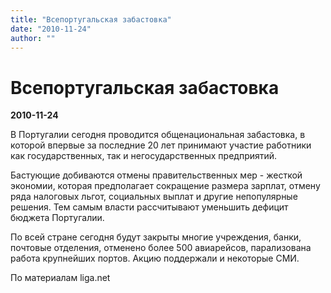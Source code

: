 ```yaml
---
title: "Всепортугальская забастовка"
date: "2010-11-24"
author: ""
---
```


# Всепортугальская забастовка

**2010-11-24** 

В Португалии сегодня проводится общенациональная забастовка, в которой впервые за последние 20 лет принимают участие работники как государственных, так и негосударственных предприятий.

Бастующие добиваются отмены правительственных мер - жесткой экономии, которая предполагает сокращение размера зарплат, отмену ряда налоговых льгот, социальных выплат и другие непопулярные решения. Тем самым власти рассчитывают уменьшить дефицит бюджета Португалии.

По всей стране сегодня будут закрыты многие учреждения, банки, почтовые отделения, отменено более 500 авиарейсов, парализована работа крупнейших портов. Акцию поддержали и некоторые СМИ.

По материалам liga.net